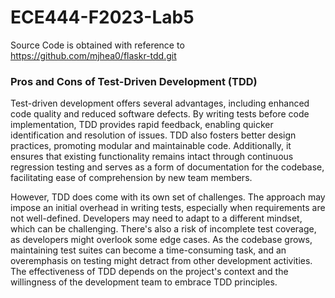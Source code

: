 # ECE444-F2023-Lab5

Source Code is obtained with reference to https://github.com/mjhea0/flaskr-tdd.git

### Pros and Cons of Test-Driven Development (TDD)
Test-driven development offers several advantages, including enhanced code quality and reduced software defects. By writing tests before code implementation, TDD provides rapid feedback, enabling quicker identification and resolution of issues. TDD also fosters better design practices, promoting modular and maintainable code. Additionally, it ensures that existing functionality remains intact through continuous regression testing and serves as a form of documentation for the codebase, facilitating ease of comprehension by new team members.

However, TDD does come with its own set of challenges. The approach may impose an initial overhead in writing tests, especially when requirements are not well-defined. Developers may need to adapt to a different mindset, which can be challenging. There's also a risk of incomplete test coverage, as developers might overlook some edge cases. As the codebase grows, maintaining test suites can become a time-consuming task, and an overemphasis on testing might detract from other development activities. The effectiveness of TDD depends on the project's context and the willingness of the development team to embrace TDD principles.
